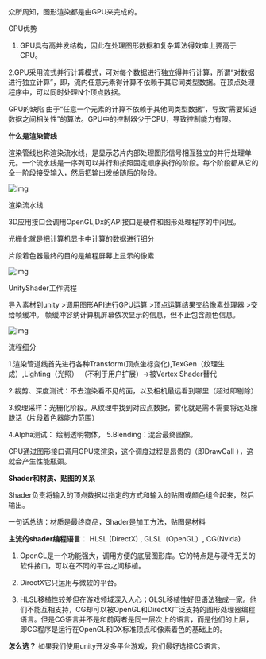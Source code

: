 众所周知，图形渲染都是由GPU来完成的。

GPU优势

1. GPU具有高并发结构，因此在处理图形数据和复杂算法得效率上要高于
   CPU。

2.GPU采用流式并行计算模式，可对每个数据进行独立得并行计算，所谓“对数据进行独立计算”，即，流内任意元素得计算不依赖于其它同类型数据。在顶点处理程序中，可以同时处理N个顶点数据。

GPU的缺陷
由于“任意一个元素的计算不依赖于其他同类型数据”，导致“需要知道数据之间相关性”的算法。GPU中的控制器少于CPU，导致控制能力有限。

**什么是渲染管线**

渲染管线也称渲染流水线，是显示芯片内部处理图形信号相互独立的并行处理单元。一个流水线是一序列可以并行和按照固定顺序执行的阶段。每个阶段都从它的全一阶段接受输入，然后把输出发给随后的阶段。

![img](https://upload-images.jianshu.io/upload_images/3806085-4cad8b8b601dee38.png?imageMogr2/auto-orient/strip|imageView2/2/w/826/format/webp)

渲染流水线

3D应用接口会调用OpenGL,Dx的API接口是硬件和图形处理程序的中间层。

光栅化就是把计算机显卡中计算的数据进行细分

片段着色器最终的目的是编程屏幕上显示的像素

![img](https://upload-images.jianshu.io/upload_images/3806085-2cebaacb1b94b09f.png?imageMogr2/auto-orient/strip|imageView2/2/w/909/format/webp)

UnityShader工作流程

导入素材到unity >调用图形API进行GPU运算 >顶点运算结果交给像素处理器 >交给帧缓冲。
帧缓冲容纳计算机屏幕依次显示的信息，但不止包含颜色信息。

![img](https://upload-images.jianshu.io/upload_images/3806085-0581ce967e6bde04.png?imageMogr2/auto-orient/strip|imageView2/2/w/502/format/webp)

流程细分

1.渲染管道线首先进行各种Transform(顶点坐标变化),TexGen（纹理生成）,Lighting（光照）
（不利于用户扩展）->被Vertex Shader替代

2.裁剪、深度测试：不去渲染看不见的面，以及相机最远看到哪里（超过即剔除）

3.纹理采样：光栅化阶段。从纹理中找到对应点数据，雾化就是需不需要将远处朦胧话（片段着色器能力范围）

4.Alpha测试： 绘制透明物体，
5.Blending：混合最终图像。

CPU通过图形接口调用GPU来渲染，这个调度过程是昂贵的（即DrawCall
），这就会产生性能瓶颈。

**Shader和材质、贴图的关系**

Shader负责将输入的顶点数据以指定的方式和输入的贴图或颜色组合起来，然后输出。

一句话总结：材质是最终商品，Shader是加工方法，贴图是材料

**主流的shader编程语言**：
HLSL (DirectX) , GLSL（OpenGL）, CG(Nvida)

1. OpenGL是一个功能强大，调用方便的底层图形库。它的特点是与硬件无关的软件接口，可以在不同的平台之间移植。

2. DirectX它只运用与微软的平台。

3. HLSL移植性较差但在游戏领域深入人心；GLSL移植性好但语法独成一家。他们不能互相支持，CG却可以被OpenGL和DirectX广泛支持的图形处理器编程语言。但是CG语言并不是和前两者是同一层次上的语言，而是他们的上层，即CG程序是运行在OpenGL和DX标准顶点和像素着色的基础上的。

**怎么选？**
如果我们使用unity开发多平台游戏，我们最好选择CG语言。